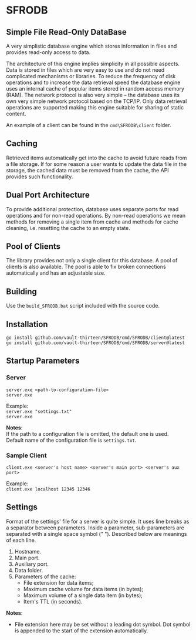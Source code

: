 # SFRODB

## Simple File Read-Only DataBase

A very simplistic database engine which stores information in files and 
provides read-only access to data. 

The architecture of this engine implies simplicity in all possible aspects. 
Data is stored in files which are very easy to use and do not need complicated 
mechanisms or libraries. To reduce the frequency of disk operations and to 
increase the data retrieval speed the database engine uses an internal cache of 
popular items stored in random access memory (RAM). The network protocol is 
also very simple – the database uses its own very simple network protocol based 
on the TCP/IP. Only data retrieval operations are supported making this engine 
suitable for sharing of static content.  

An example of a client can be found in the `cmd\SFRODB\client` folder.

## Caching

Retrieved items automatically get into the cache to avoid future reads from a 
file storage. If for some reason a user wants to update the data file in the 
storage, the cached data must be removed from the cache, the API provides such 
functionality.  

## Dual Port Architecture

To provide additional protection, database uses separate ports for read 
operations and for non-read operations. By non-read operations we mean methods 
for removing a single item from cache and methods for cache cleaning, i.e. 
resetting the cache to an empty state.

## Pool of Clients

The library provides not only a single client for this database. A pool of 
clients is also available. The pool is able to fix broken connections 
automatically and has an adjustable size.

## Building

Use the `build_SFRODB.bat` script included with the source code.

## Installation

`go install github.com/vault-thirteen/SFRODB/cmd/SFRODB/client@latest`  
`go install github.com/vault-thirteen/SFRODB/cmd/SFRODB/server@latest`  

## Startup Parameters

### Server

`server.exe <path-to-configuration-file>`  
`server.exe`  

Example:  
`server.exe "settings.txt"`  
`server.exe`  

**Notes**:  
If the path to a configuration file is omitted, the default one is used.  
Default name of the configuration file is `settings.txt`.  

### Sample Client

`client.exe <server's host name> <server's main port> <server's aux port>`

Example:  
`client.exe localhost 12345 12346`

## Settings

Format of the settings' file for a server is quite simple. It uses line 
breaks as a separator between parameters. Inside a parameter, sub-parameters 
are separated with a single space symbol (" "). Described below are meanings 
of each line.

1. Hostname.
2. Main port.
3. Auxiliary port.
4. Data folder.
5. Parameters of the cache:
   * File extension for data items;
   * Maximum cache volume for data items (in bytes);
   * Maximum volume of a single data item (in bytes);
   * Item's TTL (in seconds).

**Notes**:
* File extension here may be set without a leading dot symbol. Dot symbol is 
appended to the start of the extension automatically.
